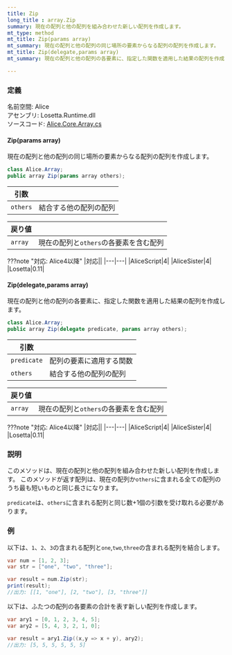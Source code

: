 ```yaml
---
title: Zip
long_title : array.Zip
summary: 現在の配列と他の配列を組み合わせた新しい配列を作成します。
mt_type: method
mt_title: Zip(params array)
mt_summary: 現在の配列と他の配列の同じ場所の要素からなる配列の配列を作成します。
mt_title: Zip(delegate,params array)
mt_summary: 現在の配列と他の配列の各要素に、指定した関数を適用した結果の配列を作成します。

---
```


### 定義
名前空間: Alice<br/>
アセンブリ: Losetta.Runtime.dll<br/>
ソースコード: [Alice.Core.Array.cs](https://github.com/WSOFT-Project/Losetta/blob/master/Losetta.Runtime/Core/Extension/Alice.Core.Array.cs)

#### Zip(params array)



現在の配列と他の配列の同じ場所の要素からなる配列の配列を作成します。

```cs title="AliceScript"
class Alice.Array;
public array Zip(params array others);
```

|引数| |
|-|-|
|`others`|結合する他の配列の配列|

|戻り値| |
|-|-|
|`array`|現在の配列と`others`の各要素を含む配列|

???note "対応: Alice4以降"
    |対応||
    |---|---|
    |AliceScript|4|
    |AliceSister|4|
    |Losetta|0.11|


#### Zip(delegate,params array)



現在の配列と他の配列の各要素に、指定した関数を適用した結果の配列を作成します。

```cs title="AliceScript"
class Alice.Array;
public array Zip(delegate predicate, params array others);
```

|引数| |
|-|-|
|`predicate`|配列の要素に適用する関数|
|`others`|結合する他の配列の配列|

|戻り値| |
|-|-|
|`array`|現在の配列と`others`の各要素を含む配列|

???note "対応: Alice4以降"
    |対応||
    |---|---|
    |AliceScript|4|
    |AliceSister|4|
    |Losetta|0.11|

### 説明
このメソッドは、現在の配列と他の配列を組み合わせた新しい配列を作成します。
このメソッドが返す配列は、現在の配列か`others`に含まれる全ての配列のうち最も短いものと同じ長さになります。

`predicate`は、`others`に含まれる配列と同じ数+1個の引数を受け取れる必要があります。

### 例
以下は、`1`、`2`、`3`の含まれる配列と`one`,`two`,`three`の含まれる配列を結合します。

```cs title="AliceScript"
var num = [1, 2, 3];
var str = ["one", "two", "three"];

var result = num.Zip(str);
print(result);
//出力: [[1, "one"], [2, "two"], [3, "three"]]
```

以下は、ふたつの配列の各要素の合計を表す新しい配列を作成します。

```cs title="AliceScript"
var ary1 = [0, 1, 2, 3, 4, 5];
var ary2 = [5, 4, 3, 2, 1, 0];

var result = ary1.Zip((x,y => x + y), ary2);
//出力: [5, 5, 5, 5, 5, 5]
```
